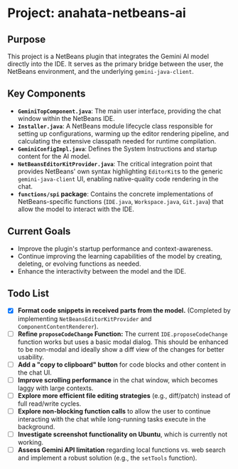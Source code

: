 # Project: anahata-netbeans-ai

## Purpose
This project is a NetBeans plugin that integrates the Gemini AI model directly into the IDE. It serves as the primary bridge between the user, the NetBeans environment, and the underlying `gemini-java-client`.

## Key Components
- **`GeminiTopComponent.java`**: The main user interface, providing the chat window within the NetBeans IDE.
- **`Installer.java`**: A NetBeans module lifecycle class responsible for setting up configurations, warming up the editor rendering pipeline, and calculating the extensive classpath needed for runtime compilation.
- **`GeminiConfigImpl.java`**: Defines the System Instructions and startup content for the AI model.
- **`NetBeansEditorKitProvider.java`**: The critical integration point that provides NetBeans' own syntax highlighting `EditorKit`s to the generic `gemini-java-client` UI, enabling native-quality code rendering in the chat.
- **`functions/spi` package**: Contains the concrete implementations of NetBeans-specific functions (`IDE.java`, `Workspace.java`, `Git.java`) that allow the model to interact with the IDE.

## Current Goals
- Improve the plugin's startup performance and context-awareness.
- Continue improving the learning capabilities of the model by creating, deleting, or evolving functions as needed.
- Enhance the interactivity between the model and the IDE.

## Todo List
- [x] **Format code snippets in received parts from the model.** (Completed by implementing `NetBeansEditorKitProvider` and `ComponentContentRenderer`).
- [ ] **Refine `proposeCodeChange` Function:** The current `IDE.proposeCodeChange` function works but uses a basic modal dialog. This should be enhanced to be non-modal and ideally show a diff view of the changes for better usability.
- [ ] **Add a "copy to clipboard" button** for code blocks and other content in the chat UI.
- [ ] **Improve scrolling performance** in the chat window, which becomes laggy with large contexts.
- [ ] **Explore more efficient file editing strategies** (e.g., diff/patch) instead of full read/write cycles.
- [ ] **Explore non-blocking function calls** to allow the user to continue interacting with the chat while long-running tasks execute in the background.
- [ ] **Investigate screenshot functionality on Ubuntu**, which is currently not working.
- [ ] **Assess Gemini API limitation** regarding local functions vs. web search and implement a robust solution (e.g., the `setTools` function).
